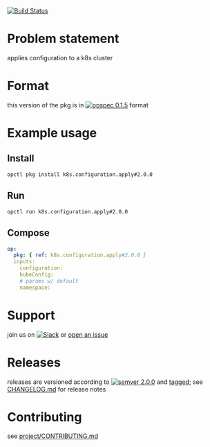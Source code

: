 [![Build Status](https://travis-ci.orguration.apply.svg?branch=master)](https://travis-ci.orguration.apply)


# Problem statement

applies configuration to a k8s cluster

# Format

this version of the pkg is in [![opspec 0.1.5](https://img.shields.io/badge/opspec-0.1.5-brightgreen.svg?colorA=6b6b6b&colorB=fc16be)](https://opspec.io/0.1.5/packages.html) format

# Example usage

## Install

```shell
opctl pkg install k8s.configuration.apply#2.0.0
```

## Run

```
opctl run k8s.configuration.apply#2.0.0
```

## Compose

```yaml
op:
  pkg: { ref: k8s.configuration.apply#2.0.0 }
  inputs:
    configuration:
    kubeConfig:
    # params w/ default
    namespace:
```

# Support

join us on
[![Slack](https://opspec-slackin.herokuapp.com/badge.svg)](https://opspec-slackin.herokuapp.com/)
or
[open an issue](https://k8s.configuration.apply/issues)

# Releases

releases are versioned according to
[![semver 2.0.0](https://img.shields.io/badge/semver-2.0.0-brightgreen.svg)](http://semver.org/spec/v2.0.0.html)
and [tagged](https://git-scm.com/book/en/v2/Git-Basics-Tagging); see
[CHANGELOG.md](CHANGELOG.md) for release notes

# Contributing

see
[project/CONTRIBUTING.md](https://github.com/opspec-pkgs/project/blob/master/CONTRIBUTING.md)
